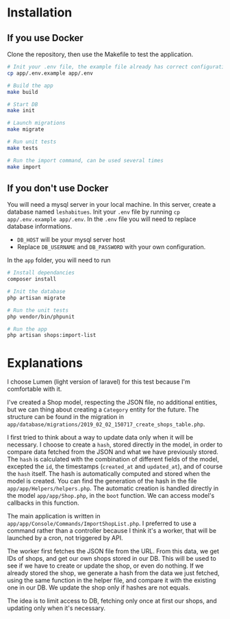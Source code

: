 # Installation

## If you use Docker

Clone the repository, then use the Makefile to test the application.

```bash
# Init your .env file, the example file already has correct configuration to use the app with docker
cp app/.env.example app/.env

# Build the app
make build

# Start DB
make init

# Launch migrations
make migrate

# Run unit tests
make tests

# Run the import command, can be used several times
make import
```


## If you don't use Docker

You will need a mysql server in your local machine. In this server, create a database named `leshabitues`.
Init your `.env` file by running `cp app/.env.example app/.env`. In the `.env` file you will need to replace database informations.
- `DB_HOST` will be your mysql server host
- Replace `DB_USERNAME` and `DB_PASSWORD` with your own configuration.

In the `app` folder, you will need to run 
````bash
# Install dependancies
composer install

# Init the database
php artisan migrate

# Run the unit tests
php vendor/bin/phpunit

# Run the app
php artisan shops:import-list
````


# Explanations

I choose Lumen (light version of laravel) for this test because I'm comfortable with it.

I've created a Shop model, respecting the JSON file, no additional entities, but we can thing about creating a `Category` entity for the future.
The structure can be found in the migration in `app/database/migrations/2019_02_02_150717_create_shops_table.php`.

I first tried to think about a way to update data only when it will be necessary. I choose to create a `hash`, stored directly in the model, in order to compare data fetched from the JSON and what we have previously stored.
The `hash` is calculated with the combination of different fields of the model, excepted the `id`, the timestamps (`created_at` and `updated_at`), and of course the `hash` itself.
The hash is automatically computed and stored when the model is created.
You can find the generation of the hash in the file `app/app/Helpers/helpers.php`.
The automatic creation is handled directly in the model `app/app/Shop.php`, in the `boot` function. We can access model's callbacks in this function.

The main application is written in `app/app/Console/Commands/ImportShopList.php`. I preferred to use a command rather than a controller because I think it's a worker, that will be launched by a cron, not triggered by API.
 
The worker first fetches the JSON file from the URL. From this data, we get IDs of shops, and get our own shops stored in our DB. 
This will be used to see if we have to create or update the shop, or even do nothing.
If we already stored the shop, we generate a hash from the data we just fetched, using the same function in the helper file, and compare it with the existing one in our DB.
We update the shop only if hashes are not equals. 

The idea is to limit access to DB, fetching only once at first our shops, and updating only when it's necessary.
